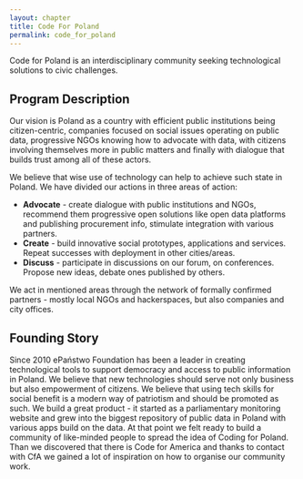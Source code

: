 ```yaml
---
layout: chapter
title: Code For Poland
permalink: code_for_poland
---
```

Code for Poland is an interdisciplinary community seeking technological solutions to civic challenges.
<!--more-->

## Program Description

Our vision is Poland as a country with efficient public institutions being
citizen-centric, companies focused on social issues operating on public data,
progressive NGOs knowing how to advocate with data, with citizens involving
themselves more in public matters and finally with dialogue that builds trust
among all of these actors.

We believe that wise use of technology can help to achieve such state in Poland. We have divided our actions in three areas of action:

* __Advocate__ - create dialogue with public institutions and NGOs, recommend them
progressive open solutions like open data platforms and publishing procurement
info, stimulate integration with various partners.
* __Create__ - build innovative social prototypes, applications and services. Repeat successes with deployment in other cities/areas.
* __Discuss__ - participate in discussions on our forum, on conferences. Propose new ideas, debate ones published by others.

We act in mentioned areas through the network of formally confirmed partners - mostly local NGOs and hackerspaces, but also companies and city offices.


## Founding Story

Since 2010 ePaństwo Foundation has been a leader in creating technological tools
to support democracy and access to public information in Poland. We believe that
new technologies should serve not only business but also empowerment of citizens.
We believe that using tech skills for social benefit is a modern way of patriotism
and should be promoted as such. We build a great product - it started as a
parliamentary monitoring website and grew into the biggest repository of
public data in Poland with various apps build on the data. At that point we
felt ready to build a community of like-minded people to spread the idea of
Coding for Poland. Than we discovered that there is Code for America and thanks
to contact with CfA we gained a lot of inspiration on how to organise our
community work.
